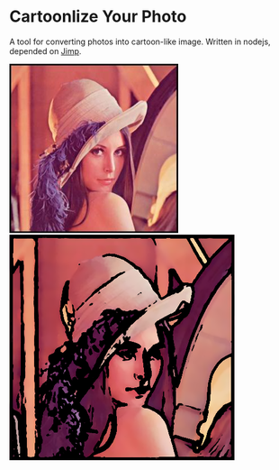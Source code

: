 # Cartoonlize Your Photo

A tool for converting photos into cartoon-like image. Written in nodejs, depended on [Jimp](https://github.com/oliver-moran/jimp).


![raw](https://github.com/AssKicker0214/CartoonPhoto/blob/master/resource/raw/test7.jpg)
![cartoonlized](https://github.com/AssKicker0214/CartoonPhoto/blob/master/test.png)